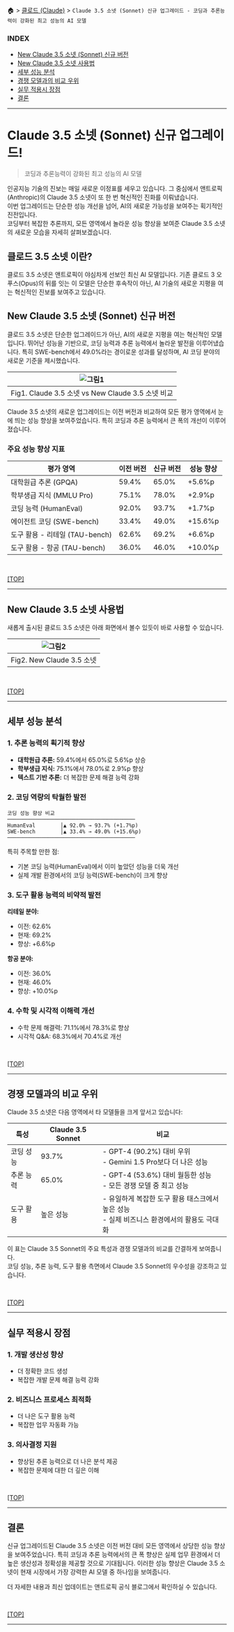 🏠 > [클로드 (Claude)](../) > `Claude 3.5 소넷 (Sonnet) 신규 업그레이드 - 코딩과 추론능력이 강화된 최고 성능의 AI 모델`

### INDEX
- [New Claude 3.5 소넷 (Sonnet) 신규 버전](#new-claude-35-소넷-sonnet-신규-버전)
- [New Claude 3.5 소넷 사용법](#new-claude-35-소넷-사용법)
- [세부 성능 분석](#세부-성능-분석)
- [경쟁 모델과의 비교 우위](#경쟁-모델과의-비교-우위)
- [실무 적용시 장점](#실무-적용시-장점)
- [결론](#결론)
 
---

# Claude 3.5 소넷 (Sonnet) 신규 업그레이드! 
> 코딩과 추론능력이 강화된 최고 성능의 AI 모델

인공지능 기술의 진보는 매일 새로운 이정표를 세우고 있습니다. 그 중심에서 앤트로픽(Anthropic)의 Claude 3.5 소넷이 또 한 번 혁신적인 진화를 이뤄냈습니다. <br/>
이번 업그레이드는 단순한 성능 개선을 넘어, AI의 새로운 가능성을 보여주는 획기적인 진전입니다. <br/>
코딩부터 복잡한 추론까지, 모든 영역에서 놀라운 성능 향상을 보여준 Claude 3.5 소넷의 새로운 모습을 자세히 살펴보겠습니다.

## 클로드 3.5 소넷 이란?
클로드 3.5 소넷은 앤트로픽이 야심차게 선보인 최신 AI 모델입니다. 기존 클로드 3 오푸스(Opus)의 뒤를 잇는 이 모델은 단순한 후속작이 아닌, AI 기술의 새로운 지평을 여는 혁신적인 진보를 보여주고 있습니다.

## New Claude 3.5 소넷 (Sonnet) 신규 버전
클로드 3.5 소넷은 단순한 업그레이드가 아닌, AI의 새로운 지평을 여는 혁신적인 모델입니다. 뛰어난 성능을 기반으로, 코딩 능력과 추론 능력에서 놀라운 발전을 이루어냈습니다. 특히 SWE-bench에서 49.0%라는 경이로운 성과를 달성하며, AI 코딩 분야의 새로운 기준을 제시했습니다.


| ![그림1](./img/fig01_new-claude3-5-sonnet-comparision.png) |
|:---:|
| Fig1. Claude 3.5 소넷 vs New Claude 3.5 소넷 비교 |

Claude 3.5 소넷의 새로운 업그레이드는 이전 버전과 비교하여 모든 평가 영역에서 눈에 띄는 성능 향상을 보여주었습니다. 특히 코딩과 추론 능력에서 큰 폭의 개선이 이루어졌습니다.

### 주요 성능 향상 지표

| 평가 영역 | 이전 버전 | 신규 버전 | 성능 향상 |
| -------- |-------- | -------- | -------- |
| 대학원급 추론 (GPQA)            | 59.4% |	65.0% |	+5.6%p |
| 학부생급 지식 (MMLU Pro)        | 75.1% |	78.0% |	+2.9%p |
| 코딩 능력 (HumanEval)          | 92.0% |	93.7% |	+1.7%p |
| 에이전트 코딩 (SWE-bench)       | 33.4% |	49.0% |	+15.6%p |
| 도구 활용 - 리테일 (TAU-bench)  | 62.6% |	69.2% |	+6.6%p  |
| 도구 활용 - 항공 (TAU-bench)    | 36.0% |	46.0% |	+10.0%p |

<br/>

[[TOP]](#index)

---
## New Claude 3.5 소넷 사용법
새롭게 출시된 클로드 3.5 소넷은 아래 화면에서 볼수 있듯이 바로 사용할 수 있습니다.

| ![그림2](./img/fig02_new-claude3-5-sonnet.png) |
|:---:|
| Fig2. New Claude 3.5 소넷 |

<br/>

[[TOP]](#index)

---
## 세부 성능 분석

### 1. 추론 능력의 획기적 향상
  - **대학원급 추론:** 59.4%에서 65.0%로 5.6%p 상승
  - **학부생급 지식:** 75.1%에서 78.0%로 2.9%p 향상
  - **텍스트 기반 추론:** 더 복잡한 문제 해결 능력 강화

### 2. 코딩 역량의 탁월한 발전
```
코딩 성능 향상 비교
─────────────────────────────────────────
HumanEval        │▲ 92.0% → 93.7% (+1.7%p)
SWE-bench        │▲ 33.4% → 49.0% (+15.6%p)
─────────────────────────────────────────
```

특히 주목할 만한 점:
  - 기본 코딩 능력(HumanEval)에서 이미 높았던 성능을 더욱 개선
  - 실제 개발 환경에서의 코딩 능력(SWE-bench)이 크게 향상

### 3. 도구 활용 능력의 비약적 발전

**리테일 분야:**
  - 이전: 62.6%
  - 현재: 69.2%
  - 향상: +6.6%p

**항공 분야:**
  - 이전: 36.0%
  - 현재: 46.0%
  - 향상: +10.0%p

### 4. 수학 및 시각적 이해력 개선
  - 수학 문제 해결력: 71.1%에서 78.3%로 향상
  - 시각적 Q&A: 68.3%에서 70.4%로 개선

<br/>

[[TOP]](#index)

---
## 경쟁 모델과의 비교 우위
Claude 3.5 소넷은 다음 영역에서 타 모델들을 크게 앞서고 있습니다:

<table>
    <thead>
        <tr>
            <th>특성</th>
            <th>Claude 3.5 Sonnet</th>
            <th>비교</th>
        </tr>
    </thead>
    <tbody>
        <tr>
            <td>코딩 성능</td>
            <td>93.7%</td>
            <td>- GPT-4 (90.2%) 대비 우위<br>- Gemini 1.5 Pro보다 더 나은 성능</td>
        </tr>
        <tr>
            <td>추론 능력</td>
            <td>65.0%</td>
            <td>- GPT-4 (53.6%) 대비 월등한 성능<br>- 모든 경쟁 모델 중 최고 성능</td>
        </tr>
        <tr>
            <td>도구 활용</td>
            <td>높은 성능</td>
            <td>- 유일하게 복잡한 도구 활용 태스크에서 높은 성능<br>- 실제 비즈니스 환경에서의 활용도 극대화</td>
        </tr>
    </tbody>
</table>

이 표는 Claude 3.5 Sonnet의 주요 특성과 경쟁 모델과의 비교를 간결하게 보여줍니다. <br/>
코딩 성능, 추론 능력, 도구 활용 측면에서 Claude 3.5 Sonnet의 우수성을 강조하고 있습니다.

<br/>

[[TOP]](#index)

---
## 실무 적용시 장점

### 1. 개발 생산성 향상
  - 더 정확한 코드 생성
  - 복잡한 개발 문제 해결 능력 강화

### 2. 비즈니스 프로세스 최적화
  - 더 나은 도구 활용 능력
  - 복잡한 업무 자동화 가능

### 3. 의사결정 지원
  - 향상된 추론 능력으로 더 나은 분석 제공
  - 복잡한 문제에 대한 더 깊은 이해

<br/>

[[TOP]](#index)

---
## 결론
신규 업그레이드된 Claude 3.5 소넷은 이전 버전 대비 모든 영역에서 상당한 성능 향상을 보여주었습니다. 특히 코딩과 추론 능력에서의 큰 폭 향상은 실제 업무 환경에서 더 높은 생산성과 정확성을 제공할 것으로 기대됩니다. 이러한 성능 향상은 Claude 3.5 소넷이 현재 시장에서 가장 강력한 AI 모델 중 하나임을 보여줍니다.

더 자세한 내용과 최신 업데이트는 앤트로픽 공식 블로그에서 확인하실 수 있습니다.

<br/>

[[TOP]](#index)

---